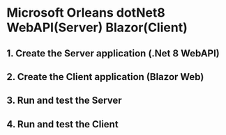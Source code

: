 # Microsoft Orleans dotNet8 WebAPI(Server) Blazor(Client)

## 1. Create the Server application (.Net 8 WebAPI)


## 2. Create the Client application (Blazor Web)



## 3. Run and test the Server




## 4. Run and test the Client

